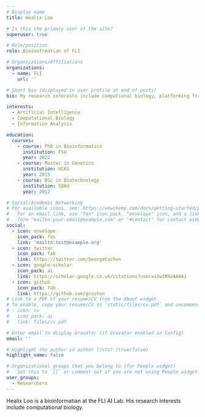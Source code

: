 ```yaml
---
# Display name
title: Healix Loo

# Is this the primary user of the site?
superuser: true

# Role/position
role: Bioinofrmatian of FLI

# Organizations/Affiliations
organizations:
  - name: FLI
    url: ''

# Short bio (displayed in user profile at end of posts)
bio: My research interests include computional biology, platforming framework and scientific research.

interests:
  - Artificial Intelligence
  - Computational Biology
  - Information Analysis

education:
  courses:
    - course: PhD in Bioinformatics
      institution: FSU
      year: 2022
    - course: Master in Genetics
      institution: UCAS
      year: 2015
    - course: BSc in Biotechnology
      institution: SDAU
      year: 2012

# Social/Academic Networking
# For available icons, see: https://wowchemy.com/docs/getting-started/page-builder/#icons
#   For an email link, use "fas" icon pack, "envelope" icon, and a link in the
#   form "mailto:your-email@example.com" or "#contact" for contact widget.
social:
  - icon: envelope
    icon_pack: fas
    link: 'mailto:test@example.org'
  - icon: twitter
    icon_pack: fab
    link: https://twitter.com/GeorgeCushen
  - icon: google-scholar
    icon_pack: ai
    link: https://scholar.google.co.uk/citations?user=sIwtMXoAAAAJ
  - icon: github
    icon_pack: fab
    link: https://github.com/gcushen
# Link to a PDF of your resume/CV from the About widget.
# To enable, copy your resume/CV to `static/files/cv.pdf` and uncomment the lines below.
# - icon: cv
#   icon_pack: ai
#   link: files/cv.pdf

# Enter email to display Gravatar (if Gravatar enabled in Config)
email: ''

# Highlight the author in author lists? (true/false)
highlight_name: false

# Organizational groups that you belong to (for People widget)
#   Set this to `[]` or comment out if you are not using People widget.
user_groups:
  - Researchers
---
```


Healix Loo is a bioinformatian at the FLI AI Lab. His research interests include computational biology. 

